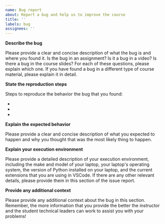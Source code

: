 ```yaml
---
name: Bug report
about: Report a bug and help us to improve the course
title: ''
labels: bug
assignees: ''
---
```


<!-- IMPORTANT: Please provide all of the requested information or the student
technical leaders and the course instructor will not be able to most effectively
help you to resolve this issue. -->

**Describe the bug**

<!-- Please replace all of the text below this bold header. -->

Please provide a clear and concise description of what the bug is and where you
found it. Is the bug in an assignment? Is it a bug in a video? Is there a bug in
the course slides? For each of these questions, please explain which one. If you
have found a bug in a different type of course material, please explain it in
detail.

**State the reproduction steps**

Steps to reproduce the behavior the bug that you found:

- <!-- Replace this text --!>
- <!-- Replace this text --!>
- <!-- Replace this text --!>

**Explain the expected behavior**

<!-- Please replace all of the text below this bold header. -->

Please provide a clear and concise description of what you expected to happen
and why you thought that was the most likely thing to happen.

**Explain your execution environment**

<!-- Please replace all of the text below this bold header. -->

Please provide a detailed description of your execution environment, including
the make and model of your laptop, your laptop's operating system, the version
of Python installed on your laptop, and the current extensions that you are
using in VSCode. If there are any other relevant details, please provide them in
this section of the issue report.

**Provide any additional context**

<!-- Please replace all of the text below this bold header. -->

Please provide any additional context about the bug in this section. Remember,
the more information that you provide the better the instructor and the student
technical leaders can work to assist you with your problems!

<!--  Encouragement: Remember, the student technical leaders and the course
instructor are committed to your success. With that said, "success" involves you
being intellectually challenged and facing and overcoming the struggles
associated with learning more about discrete structures and Python programming.
Please remember to continue to persevere and work hard even in the face of
challenges, knowing that the student technical leaders and the course instructor
will support you throughout this adventure in discrete structures and Python
programming. -->
